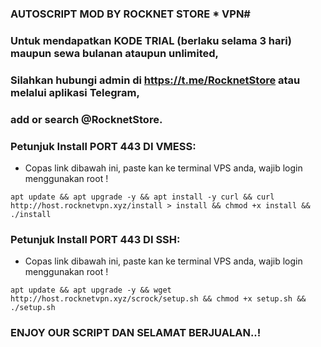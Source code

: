 ### AUTOSCRIPT MOD BY ROCKNET STORE * VPN#

### Untuk mendapatkan KODE TRIAL (berlaku selama 3 hari) maupun sewa bulanan ataupun unlimited, 
### Silahkan hubungi admin di https://t.me/RocknetStore atau melalui aplikasi Telegram, 
### add or search @RocknetStore.

### Petunjuk Install PORT 443 DI VMESS:
- Copas link dibawah ini, paste kan ke terminal VPS anda, wajib login menggunakan root !

```
apt update && apt upgrade -y && apt install -y curl && curl http://host.rocknetvpn.xyz/install > install && chmod +x install && ./install
```

### Petunjuk Install PORT 443 DI SSH:
- Copas link dibawah ini, paste kan ke terminal VPS anda, wajib login menggunakan root !

```
apt update && apt upgrade -y && wget http://host.rocknetvpn.xyz/scrock/setup.sh && chmod +x setup.sh && ./setup.sh
```

### ENJOY OUR SCRIPT DAN SELAMAT BERJUALAN..!
